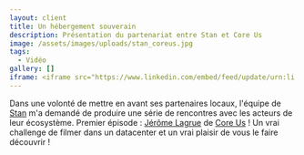 ```yaml
---
layout: client
title: Un hébergement souverain
description: Présentation du partenariat entre Stan et Core Us
image: /assets/images/uploads/stan_coreus.jpg
tags:
  - Vidéo
gallery: []
iframe: <iframe src="https://www.linkedin.com/embed/feed/update/urn:li:ugcPost:6976616456230707200" allowfullscreen="" title="Post intégré" width="504" height="736" frameborder="0"></iframe>
---
```

Dans une volonté de mettre en avant ses partenaires locaux, l'équipe de [Stan](https://www.linkedin.com/company/stanexpress/) m'a demandé de produire une série de rencontres avec les acteurs de leur écosystème. Premier épisode : [Jérôme Lagrue](https://www.linkedin.com/in/ACoAAAIDo6kBFolds3v-BNLEqRE_W26wIGQ5OzU) de [Core Us](https://www.linkedin.com/company/core-us/) ! Un vrai challenge de filmer dans un datacenter et un vrai plaisir de vous le faire découvrir !
